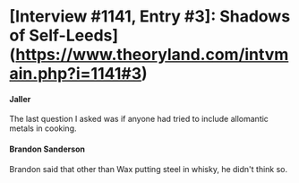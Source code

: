 # [Interview #1141, Entry #3]: Shadows of Self-Leeds](https://www.theoryland.com/intvmain.php?i=1141#3)

#### Jaller

The last question I asked was if anyone had tried to include allomantic metals in cooking.

#### Brandon Sanderson

Brandon said that other than Wax putting steel in whisky, he didn't think so.

